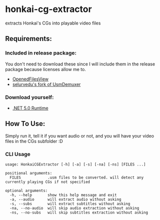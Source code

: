 # honkai-cg-extractor
extracts Honkai's CGs into playable video files

## Requirements:
### Included in release package:
You don't need to download these since I will include them in the release package because licenses allow me to.
- [OpenedFilesView](https://www.nirsoft.net/utils/opened_files_view.html)  
- [selurvedu's fork of UsmDemuxer](https://github.com/selurvedu/UsmDemuxer)  
### Download yourself:
- [.NET 5.0 Runtime](https://dotnet.microsoft.com/en-us/download/dotnet/thank-you/runtime-5.0.17-windows-x64-installer)

## How To Use:  
Simply run it, tell it if you want audio or not, and you will have your video files in the CGs subfolder :D

### CLI Usage
```
usage: HonkaiCGExtractor [-h] [-a] [-s] [-na] [-ns] [FILES ...]

positional arguments:
  FILES            .usm files to be converted. will detect any currently playing CGs if not specified

optional arguments:
  -h, --help       show this help message and exit
  -a, --audio      will extract audio without asking
  -s, --subs       will extract subtitles without asking
  -na, --no-audio  will skip audio extraction without asking
  -ns, --no-subs   will skip subtitles extraction without asking
```
